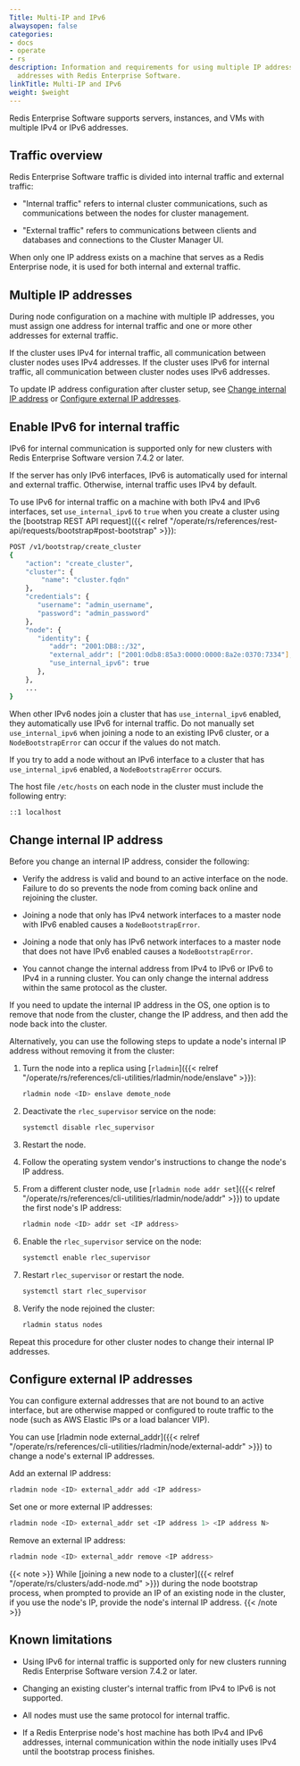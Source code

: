 ```yaml
---
Title: Multi-IP and IPv6
alwaysopen: false
categories:
- docs
- operate
- rs
description: Information and requirements for using multiple IP addresses or IPv6
  addresses with Redis Enterprise Software.
linkTitle: Multi-IP and IPv6
weight: $weight
---
```

Redis Enterprise Software supports servers, instances, and VMs with
multiple IPv4 or IPv6 addresses.

## Traffic overview

Redis Enterprise Software traffic is divided into internal traffic and external traffic:

- "Internal traffic" refers to internal cluster communications, such as communications between the nodes for cluster management.

- "External traffic" refers to communications between clients and databases and connections to the Cluster Manager UI.

When only one IP address exists on a machine that serves as a Redis Enterprise node, it is used for both internal and external traffic.

## Multiple IP addresses

During node configuration on a machine with multiple IP addresses, you must assign one address for internal traffic and one or more other addresses for external traffic.

If the cluster uses IPv4 for internal traffic, all communication between cluster nodes uses IPv4 addresses. If the cluster uses IPv6 for internal traffic, all communication between cluster nodes uses IPv6 addresses.

To update IP address configuration after cluster setup, see [Change internal IP address](#change-internal-ip-address) or [Configure external IP addresses](#configure-external-ip-addresses).

## Enable IPv6 for internal traffic

IPv6 for internal communication is supported only for new clusters with Redis Enterprise Software version 7.4.2 or later.

If the server has only IPv6 interfaces, IPv6 is automatically used for internal and external traffic. Otherwise, internal traffic uses IPv4 by default. 

To use IPv6 for internal traffic on a machine with both IPv4 and IPv6 interfaces, set `use_internal_ipv6` to `true` when you create a cluster using the [bootstrap REST API request]({{< relref "/operate/rs/references/rest-api/requests/bootstrap#post-bootstrap" >}}):

```sh
POST /v1/bootstrap/create_cluster
{
    "action": "create_cluster",
    "cluster": { 
        "name": "cluster.fqdn" 
    },
    "credentials": {
       "username": "admin_username",
       "password": "admin_password"
    },
    "node": {
       "identity": {
          "addr": "2001:DB8::/32",
          "external_addr": ["2001:0db8:85a3:0000:0000:8a2e:0370:7334"],
          "use_internal_ipv6": true
       },
    },
    ...
}
```

When other IPv6 nodes join a cluster that has `use_internal_ipv6` enabled, they automatically use IPv6 for internal traffic. Do not manually set `use_internal_ipv6` when joining a node to an existing IPv6 cluster, or a `NodeBootstrapError` can occur if the values do not match.

If you try to add a node without an IPv6 interface to a cluster that has `use_internal_ipv6` enabled, a `NodeBootstrapError` occurs.

The host file `/etc/hosts` on each node in the cluster must include the following entry:

```sh
::1 localhost
```

## Change internal IP address

Before you change an internal IP address, consider the following:

- Verify the address is valid and bound to an active interface on the node. Failure to do so prevents the node from coming back online and rejoining the cluster.

- Joining a node that only has IPv4 network interfaces to a master node with IPv6 enabled causes a `NodeBootstrapError`.

- Joining a node that only has IPv6 network interfaces to a master node that does not have IPv6 enabled causes a `NodeBootstrapError`.

- You cannot change the internal address from IPv4 to IPv6 or IPv6 to IPv4 in a running cluster. You can only change the internal address within the same protocol as the cluster.

If you need to update the internal IP address in the OS, one option is to remove that node from the cluster, change the IP address, and then add the node back into the cluster.

Alternatively, you can use the following steps to update a node's internal IP address without removing it from the cluster:

1. Turn the node into a replica using [`rladmin`]({{< relref "/operate/rs/references/cli-utilities/rladmin/node/enslave" >}}):

    ```sh
    rladmin node <ID> enslave demote_node
    ```

1. Deactivate the `rlec_supervisor` service on the node:

    ```sh
    systemctl disable rlec_supervisor 
    ```

1. Restart the node.

1. Follow the operating system vendor's instructions to change the node's IP address.

1. From a different cluster node, use [`rladmin node addr set`]({{< relref "/operate/rs/references/cli-utilities/rladmin/node/addr" >}}) to update the first node's IP address:

    ```sh
    rladmin node <ID> addr set <IP address>
    ```

1. Enable the `rlec_supervisor` service on the node:

    ```sh
    systemctl enable rlec_supervisor 
    ```

1. Restart `rlec_supervisor` or restart the node.


    ```sh
    systemctl start rlec_supervisor
    ```

1. Verify the node rejoined the cluster:

    ```sh
    rladmin status nodes
    ```

Repeat this procedure for other cluster nodes to change their internal IP addresses.

## Configure external IP addresses

You can configure external addresses that are not bound to an active interface, but are otherwise mapped or configured to route traffic to the node (such as AWS Elastic IPs or a load balancer VIP).

You can use [rladmin node external_addr]({{< relref "/operate/rs/references/cli-utilities/rladmin/node/external-addr" >}}) to change a node's external IP addresses.

Add an external IP address:

```sh
rladmin node <ID> external_addr add <IP address>
```

Set one or more external IP addresses:

```sh
rladmin node <ID> external_addr set <IP address 1> <IP address N>
```


Remove an external IP address:

```sh
rladmin node <ID> external_addr remove <IP address>
```

{{< note >}}
While [joining a new node to a
cluster]({{< relref "/operate/rs/clusters/add-node.md" >}})
during the node bootstrap process,
when prompted to provide an IP of an existing node in the cluster,
if you use the node's IP, provide the node's internal IP address.
{{< /note >}}

## Known limitations

- Using IPv6 for internal traffic is supported only for new clusters running Redis Enterprise Software version 7.4.2 or later.

- Changing an existing cluster's internal traffic from IPv4 to IPv6 is not supported.

- All nodes must use the same protocol for internal traffic.

- If a Redis Enterprise node's host machine has both IPv4 and IPv6 addresses, internal communication within the node initially uses IPv4 until the bootstrap process finishes.

